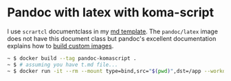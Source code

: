 # Pandoc with latex with koma-script

I use `scrartcl` documentclass in my [md template](https://github.com/vlulla/vim_templates/blob/main/mdtemplate.md). The `pandoc/latex` image does not have this document class but pandoc's excellent documentation explains how to [build custom images](https://github.com/pandoc/dockerfiles#building-custom-images).

```bash
~ $ docker build --tag pandoc-komascript .
~ $ # assuming you have t.md file...
~ $ docker run -it --rm --mount type=bind,src="$(pwd)",dst=/app --workdir /app pandoc-komascript -o t.pdf t.md
```
